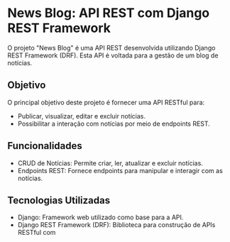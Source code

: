 # News Blog: API REST com Django REST Framework
O projeto "News Blog" é uma API REST desenvolvida utilizando Django REST Framework (DRF). Esta API é voltada para a gestão de um blog de notícias.

## Objetivo
O principal objetivo deste projeto é fornecer uma API RESTful para:

- Publicar, visualizar, editar e excluir notícias.
- Possibilitar a interação com notícias por meio de endpoints REST.
## Funcionalidades
- CRUD de Notícias: Permite criar, ler, atualizar e excluir notícias.
- Endpoints REST: Fornece endpoints para manipular e interagir com as notícias.
## Tecnologias Utilizadas
- Django: Framework web utilizado como base para a API.
- Django REST Framework (DRF): Biblioteca para construção de APIs RESTful com 
